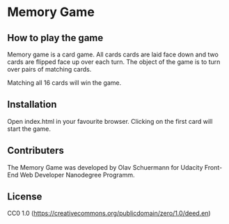 # Memory Game

## How to play the game

Memory game is a card game. All cards cards are laid face down and two cards are flipped face up over each turn. 
The object of the game is to turn over pairs of matching cards.

Matching all 16 cards will win the game.

## Installation

Open index.html in your favourite browser. Clicking on the first card will start the game.

## Contributers
The Memory Game was developed by Olav Schuermann for Udacity Front-End Web Developer Nanodegree Programm.

## License
CC0 1.0 (https://creativecommons.org/publicdomain/zero/1.0/deed.en)